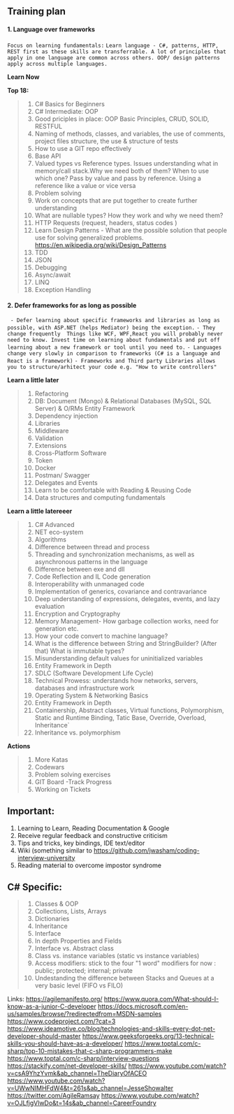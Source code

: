 ## Training plan

#### 1. Language over frameworks 

`Focus on learning fundamentals:`
`Learn language - C#, patterns, HTTP, REST first as these skills are transferrable. A lot of principles that apply in one language are common across others. OOP/ design patterns apply across multiple languages.`

**Learn Now**

**Top 18:**
>   1. C# Basics for Beginners 
>   2. C# Intermediate: OOP
>   3. Good priciples in place: OOP Basic Principles, CRUD, SOLID, RESTFUL
>   4. Naming of methods, classes, and variables, the use of comments, project files structure, the use & structure of tests 
>   5. How to use a GIT repo effectively
>   6. Base API 
>   7. Valued types vs Reference types. Issues understanding what in memory/call stack.Why we need both of them? When to use which one? Pass by value and pass by reference. Using a reference like a value or vice versa
>   8. Problem solving
>   9. Work on concepts that are put together to create further understanding
>   10. What are nullable types? How they work and why we need them?
>   11. HTTP Requests (request, headers, status codes )
>   12. Learn Design Patterns - What are the possible solution that people use for solving generalized problems. https://en.wikipedia.org/wiki/Design_Patterns
>   13. TDD
>   14. JSON
>   15. Debugging
>   16. Async/await
>   17. LINQ
>   18. Exception Handling

#### 2. Defer frameworks for as long as possible
` - Defer learning about specific frameworks and libraries as long as possible, with ASP.NET (helps Mediator) being the exception.`
`- They change frequently  Things like WCF, WPF,React you will probably never need to know. Invest time on learning about fundamentals and put off learning about a new framework or tool until you need to.`
`- Languages change very slowly in comparison to frameworks (C# is a language and React is a framework)`
`- Frameworks and Third party Libraries allows you to structure/arhitect your code e.g. "How to write controllers" `

**Learn a little later**
>   1. Refactoring
>   2. DB: Document (Mongo) & Relational Databases (MySQL, SQL Server) & O/RMs Entity Framework 
>   3. Dependency injection
>   4. Libraries
>   5. Middleware 
>   6. Validation
>   7. Extensions
>   8. Cross-Platform Software
>   9. Token
>   10. Docker
>   11. Postman/ Swagger
>   12. Delegates and Events
>   13. Learn to be comfortable with Reading & Reusing Code
>   14. Data structures and computing fundamentals  

**Learn a little latereeer**

>   1. C# Advanced 
>   2. NET eco-system
>   3. Algorithms
>   4. Difference between thread and process
>   5. Threading and synchronization mechanisms, as well as asynchronous patterns in the language
>   6. Difference between exe and dll
>   7. Code Reflection and IL Code generation
>   8. Interoperability with unmanaged code
>   9. Implementation of generics, covariance and contravariance
>   10. Deep understanding of expressions, delegates, events, and lazy evaluation
>   11. Encryption and Cryptography
>   12. Memory Management- How garbage collection works, need for generation etc.
>   13. How your code convert to machine language?  
>   14. What is the difference between String and StringBuilder? (After that) What is immutable types?
>   15. Misunderstanding default values for uninitialized variables
>   16. Entity Framework in Depth
>   17.  SDLC (Software Development Life Cycle) 
>   18. Technical Prowess: understands how networks, servers, databases and infrastructure work
>   19. Operating System & Networking Basics
>   20. Entity Framework in Depth
>   21. Containership, Abstract classes, Virtual functions, Polymorphism, Static and Runtime Binding, Tatic Base, Override, Overload, Inheritance`
>   22. Inheritance vs. polymorphism

**Actions**

> 1. More Katas
> 2. Codewars   
> 3. Problem solving exercises
> 4.  GIT Board -Track Progress
> 5. Working on Tickets 

## Important:
 1. Learning to Learn, Reading Documentation & Google
 2. Receive regular feedback and constructive criticism
 3. Tips and tricks, key bindings, IDE text/editor
 4. Wiki (something similar to https://github.com/jwasham/coding-interview-university
 5. Reading material to overcome impostor syndrome 

## C# Specific:  
>   1. Classes & OOP
>   2. Collections, Lists, Arrays
>   3. Dictionaries
>   4. Inheritance 
>   5. Interface
>   6. In depth Properties and Fields
>   7. Interface vs. Abstract class
>   8. Class vs. instance variables (static vs instance variables)
>   9. Access modifiers: stick to the four "1 word" modifiers for now : public; protected; internal; private
>   10. Undestanding the difference between Stacks and Queues at a very basic level (FIFO vs FILO)


Links:
https://agilemanifesto.org/ 
https://www.quora.com/What-should-I-know-as-a-junior-C-developer
https://docs.microsoft.com/en-us/samples/browse/?redirectedfrom=MSDN-samples
https://www.codeproject.com/?cat=3
https://www.ideamotive.co/blog/technologies-and-skills-every-dot-net-developer-should-master
https://www.geeksforgeeks.org/13-technical-skills-you-should-have-as-a-developer/
https://www.toptal.com/c-sharp/top-10-mistakes-that-c-sharp-programmers-make
https://www.toptal.com/c-sharp/interview-questions
https://stackify.com/net-developer-skills/
https://www.youtube.com/watch?v=csA9YhzYvmk&ab_channel=TheDiaryOfACEO
https://www.youtube.com/watch?v=UWwNIMHFdW4&t=261s&ab_channel=JesseShowalter
https://twitter.com/AgileRamsay
https://www.youtube.com/watch?v=OJLfjgVlwDo&t=14s&ab_channel=CareerFoundry
